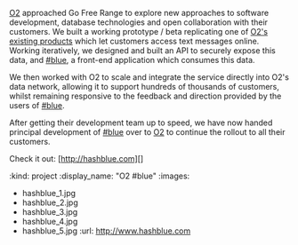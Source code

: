 [O2][] approached Go Free Range to explore new approaches to software development, database technologies and open collaboration with their customers. We built a working prototype / beta replicating one of [O2's existing products][Bluebook] which let customers access text messages online. Working iteratively, we designed and built an API to securely expose this data, and [#blue][], a front-end application which consumes this data.

We then worked with O2 to scale and integrate the service directly into O2's data network, allowing it to support hundreds of thousands of customers, whilst remaining responsive to the feedback and direction provided by the users of [#blue][].

After getting their development team up to speed, we have now handed principal development of [#blue][] over to [O2][] to continue the rollout to all their customers.

Check it out: [http://hashblue.com][]

[O2]: http://www.o2.co.uk
[Bluebook]: http://bluebook.o2.co.uk
[#blue]: http://hashblue.com
[http://hashblue.com]: http://hashblue.com

:kind: project
:display_name: "O2 #blue"
:images:
  - hashblue_1.jpg
  - hashblue_2.jpg
  - hashblue_3.jpg
  - hashblue_4.jpg
  - hashblue_5.jpg
:url: http://www.hashblue.com